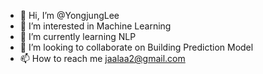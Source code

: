 - 👋 Hi, I’m @YongjungLee
- 👀 I’m interested in Machine Learning
- 🌱 I’m currently learning NLP
- 💞️ I’m looking to collaborate on Building Prediction Model
- 📫 How to reach me jaalaa2@gmail.com

<!---
YognjungLee/YognjungLee is a ✨ special ✨ repository because its `README.md` (this file) appears on your GitHub profile.
You can click the Preview link to take a look at your changes.
--->
